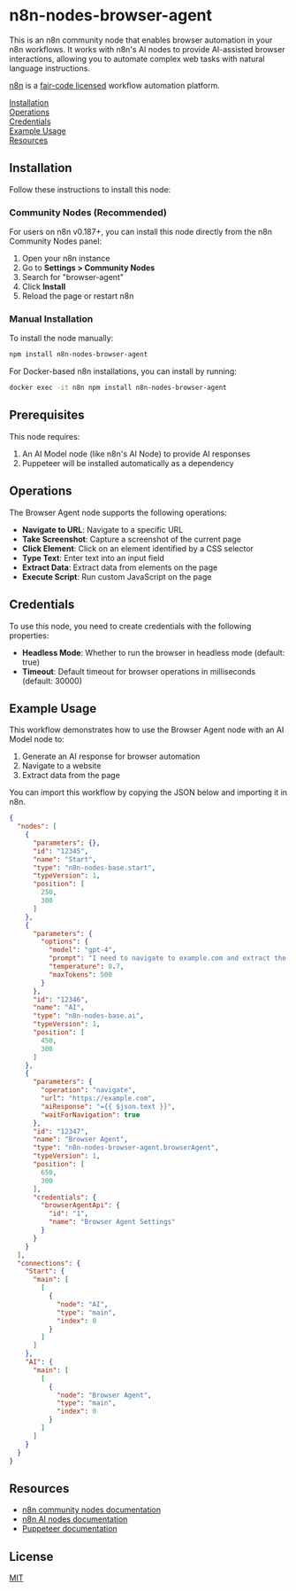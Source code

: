 # n8n-nodes-browser-agent

This is an n8n community node that enables browser automation in your n8n workflows. It works with n8n's AI nodes to provide AI-assisted browser interactions, allowing you to automate complex web tasks with natural language instructions.

[n8n](https://n8n.io/) is a [fair-code licensed](https://docs.n8n.io/reference/license/) workflow automation platform.

[Installation](#installation)  
[Operations](#operations)  
[Credentials](#credentials)  
[Example Usage](#example-usage)  
[Resources](#resources)  

## Installation

Follow these instructions to install this node:

### Community Nodes (Recommended)

For users on n8n v0.187+, you can install this node directly from the n8n Community Nodes panel:

1. Open your n8n instance
2. Go to **Settings > Community Nodes**
3. Search for "browser-agent"
4. Click **Install**
5. Reload the page or restart n8n

### Manual Installation

To install the node manually:

```bash
npm install n8n-nodes-browser-agent
```

For Docker-based n8n installations, you can install by running:

```bash
docker exec -it n8n npm install n8n-nodes-browser-agent
```

## Prerequisites

This node requires:

1. An AI Model node (like n8n's AI Node) to provide AI responses
2. Puppeteer will be installed automatically as a dependency

## Operations

The Browser Agent node supports the following operations:

* **Navigate to URL**: Navigate to a specific URL
* **Take Screenshot**: Capture a screenshot of the current page
* **Click Element**: Click on an element identified by a CSS selector
* **Type Text**: Enter text into an input field
* **Extract Data**: Extract data from elements on the page
* **Execute Script**: Run custom JavaScript on the page

## Credentials

To use this node, you need to create credentials with the following properties:

* **Headless Mode**: Whether to run the browser in headless mode (default: true)
* **Timeout**: Default timeout for browser operations in milliseconds (default: 30000)

## Example Usage

This workflow demonstrates how to use the Browser Agent node with an AI Model node to:

1. Generate an AI response for browser automation
2. Navigate to a website
3. Extract data from the page

You can import this workflow by copying the JSON below and importing it in n8n.

```json
{
  "nodes": [
    {
      "parameters": {},
      "id": "12345",
      "name": "Start",
      "type": "n8n-nodes-base.start",
      "typeVersion": 1,
      "position": [
        250,
        300
      ]
    },
    {
      "parameters": {
        "options": {
          "model": "gpt-4",
          "prompt": "I need to navigate to example.com and extract the main heading.",
          "temperature": 0.7,
          "maxTokens": 500
        }
      },
      "id": "12346",
      "name": "AI",
      "type": "n8n-nodes-base.ai",
      "typeVersion": 1,
      "position": [
        450,
        300
      ]
    },
    {
      "parameters": {
        "operation": "navigate",
        "url": "https://example.com",
        "aiResponse": "={{ $json.text }}",
        "waitForNavigation": true
      },
      "id": "12347",
      "name": "Browser Agent",
      "type": "n8n-nodes-browser-agent.browserAgent",
      "typeVersion": 1,
      "position": [
        650,
        300
      ],
      "credentials": {
        "browserAgentApi": {
          "id": "1",
          "name": "Browser Agent Settings"
        }
      }
    }
  ],
  "connections": {
    "Start": {
      "main": [
        [
          {
            "node": "AI",
            "type": "main",
            "index": 0
          }
        ]
      ]
    },
    "AI": {
      "main": [
        [
          {
            "node": "Browser Agent",
            "type": "main",
            "index": 0
          }
        ]
      ]
    }
  }
}
```

## Resources

* [n8n community nodes documentation](https://docs.n8n.io/integrations/community-nodes/)
* [n8n AI nodes documentation](https://docs.n8n.io/integrations/builtin/cluster-nodes/root-nodes/n8n-nodes-base.ai/)
* [Puppeteer documentation](https://pptr.dev/)

## License

[MIT](LICENSE.md)
